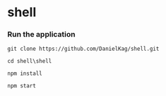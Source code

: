 # shell

### Run the application

`git clone https://github.com/DanielKag/shell.git`

`cd shell\shell`

`npm install`

`npm start`

